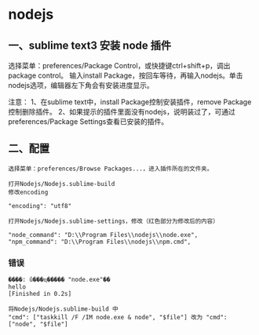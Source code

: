 # nodejs
## 一、sublime text3 安装 node 插件

选择菜单：preferences/Package Control，或快捷键ctrl+shift+p，调出package control。
输入install Package，按回车等待，再输入nodejs。单击nodejs选项，编辑器左下角会有安装进度显示。

注意：
1、在sublime text中，install Package控制安装插件，remove Package控制删除插件。
2、如果提示的插件里面没有nodejs，说明装过了，可通过preferences/Package Settings查看已安装的插件。

## 二、配置
```
选择菜单：preferences/Browse Packages...，进入插件所在的文件夹。

打开Nodejs/Nodejs.sublime-build
修改encoding

"encoding": "utf8"

打开Nodejs/Nodejs.sublime-settings，修改（红色部分为修改后的内容）

"node_command": "D:\\Program Files\\nodejs\\node.exe", 
"npm_command": "D:\\Program Files\\nodejs\\npm.cmd",
```

### 错误
```
����: û���ҵ����� "node.exe"��
hello
[Finished in 0.2s]
```

```
将Nodejs/Nodejs.sublime-build 中 
"cmd": ["taskkill /F /IM node.exe & node", "$file"] 改为 "cmd": ["node", "$file"]
```


